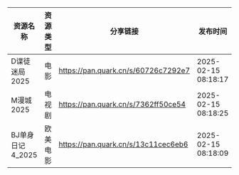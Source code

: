 | 资源名称         | 资源类型 | 分享链接                                | 发布时间                |
| ------------ | ---- | ----------------------------------- | ------------------- |
| D谍徒迷局2025    | 电影   | https://pan.quark.cn/s/60726c7292e7 | 2025-02-15 08:18:17 |
| M漫城2025      | 电视剧  | https://pan.quark.cn/s/7362ff50ce54 | 2025-02-15 08:18:25 |
| BJ单身日记4_2025 | 欧美电影 | https://pan.quark.cn/s/13c11cec6eb6 | 2025-02-15 08:18:09 |
